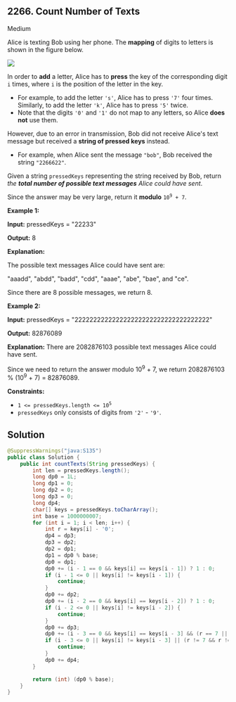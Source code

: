## 2266\. Count Number of Texts

Medium

Alice is texting Bob using her phone. The **mapping** of digits to letters is shown in the figure below.

![](https://assets.leetcode.com/uploads/2022/03/15/1200px-telephone-keypad2svg.png)

In order to **add** a letter, Alice has to **press** the key of the corresponding digit `i` times, where `i` is the position of the letter in the key.

*   For example, to add the letter `'s'`, Alice has to press `'7'` four times. Similarly, to add the letter `'k'`, Alice has to press `'5'` twice.
*   Note that the digits `'0'` and `'1'` do not map to any letters, so Alice **does not** use them.

However, due to an error in transmission, Bob did not receive Alice's text message but received a **string of pressed keys** instead.

*   For example, when Alice sent the message `"bob"`, Bob received the string `"2266622"`.

Given a string `pressedKeys` representing the string received by Bob, return _the **total number of possible text messages** Alice could have sent_.

Since the answer may be very large, return it **modulo** <code>10<sup>9</sup> + 7</code>.

**Example 1:**

**Input:** pressedKeys = "22233"

**Output:** 8

**Explanation:** 

The possible text messages Alice could have sent are: 

"aaadd", "abdd", "badd", "cdd", "aaae", "abe", "bae", and "ce". 

Since there are 8 possible messages, we return 8.

**Example 2:**

**Input:** pressedKeys = "222222222222222222222222222222222222"

**Output:** 82876089

**Explanation:** There are 2082876103 possible text messages Alice could have sent. 

Since we need to return the answer modulo 10<sup>9</sup> + 7, we return 2082876103 % (10<sup>9</sup> + 7) = 82876089.

**Constraints:**

*   <code>1 <= pressedKeys.length <= 10<sup>5</sup></code>
*   `pressedKeys` only consists of digits from `'2'` - `'9'`.

## Solution

```java
@SuppressWarnings("java:S135")
public class Solution {
    public int countTexts(String pressedKeys) {
        int len = pressedKeys.length();
        long dp0 = 1L;
        long dp1 = 0;
        long dp2 = 0;
        long dp3 = 0;
        long dp4;
        char[] keys = pressedKeys.toCharArray();
        int base = 1000000007;
        for (int i = 1; i < len; i++) {
            int r = keys[i] - '0';
            dp4 = dp3;
            dp3 = dp2;
            dp2 = dp1;
            dp1 = dp0 % base;
            dp0 = dp1;
            dp0 += (i - 1 == 0 && keys[i] == keys[i - 1]) ? 1 : 0;
            if (i - 1 <= 0 || keys[i] != keys[i - 1]) {
                continue;
            }
            dp0 += dp2;
            dp0 += (i - 2 == 0 && keys[i] == keys[i - 2]) ? 1 : 0;
            if (i - 2 <= 0 || keys[i] != keys[i - 2]) {
                continue;
            }
            dp0 += dp3;
            dp0 += (i - 3 == 0 && keys[i] == keys[i - 3] && (r == 7 || r == 9)) ? 1 : 0;
            if (i - 3 <= 0 || keys[i] != keys[i - 3] || (r != 7 && r != 9)) {
                continue;
            }
            dp0 += dp4;
        }

        return (int) (dp0 % base);
    }
}
```